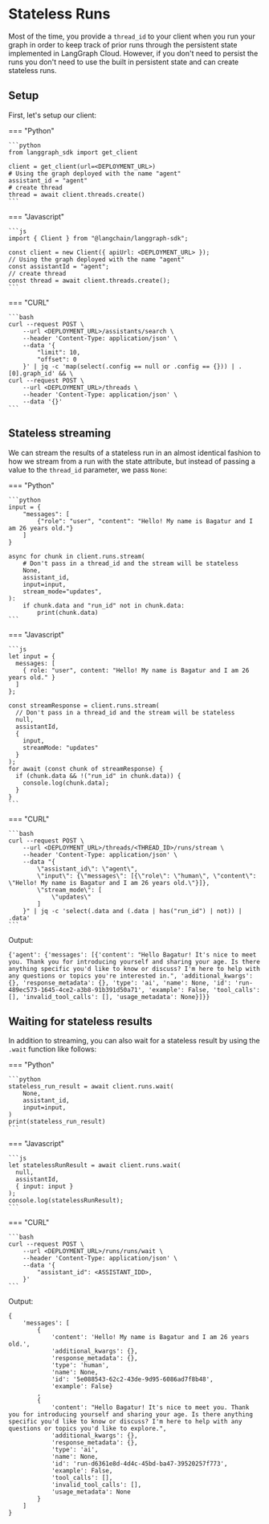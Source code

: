 # Stateless Runs

Most of the time, you provide a `thread_id` to your client when you run your graph in order to keep track of prior runs through the persistent state implemented in LangGraph Cloud. However, if you don't need to persist the runs you don't need to use the built in persistent state and can create stateless runs.

## Setup

First, let's setup our client:

=== "Python"

    ```python
    from langgraph_sdk import get_client

    client = get_client(url=<DEPLOYMENT_URL>)
    # Using the graph deployed with the name "agent"
    assistant_id = "agent"
    # create thread
    thread = await client.threads.create()
    ```

=== "Javascript"

    ```js
    import { Client } from "@langchain/langgraph-sdk";

    const client = new Client({ apiUrl: <DEPLOYMENT_URL> });
    // Using the graph deployed with the name "agent"
    const assistantId = "agent";
    // create thread
    const thread = await client.threads.create();
    ```

=== "CURL"

    ```bash
    curl --request POST \
        --url <DEPLOYMENT_URL>/assistants/search \
        --header 'Content-Type: application/json' \
        --data '{
            "limit": 10,
            "offset": 0
        }' | jq -c 'map(select(.config == null or .config == {})) | .[0].graph_id' && \
    curl --request POST \
        --url <DEPLOYMENT_URL>/threads \
        --header 'Content-Type: application/json' \
        --data '{}'
    ```

## Stateless streaming

We can stream the results of a stateless run in an almost identical fashion to how we stream from a run with the state attribute, but instead of passing a value to the `thread_id` parameter, we pass `None`:

=== "Python"

    ```python
    input = {
        "messages": [
            {"role": "user", "content": "Hello! My name is Bagatur and I am 26 years old."}
        ]
    }

    async for chunk in client.runs.stream(
        # Don't pass in a thread_id and the stream will be stateless
        None,
        assistant_id,
        input=input,
        stream_mode="updates",
    ):
        if chunk.data and "run_id" not in chunk.data:
            print(chunk.data)
    ```

=== "Javascript"

    ```js
    let input = {
      messages: [
        { role: "user", content: "Hello! My name is Bagatur and I am 26 years old." }
      ]
    };

    const streamResponse = client.runs.stream(
      // Don't pass in a thread_id and the stream will be stateless
      null,
      assistantId,
      {
        input,
        streamMode: "updates"
      }
    );
    for await (const chunk of streamResponse) {
      if (chunk.data && !("run_id" in chunk.data)) {
        console.log(chunk.data);
      }
    }
    ```

=== "CURL"

    ```bash
    curl --request POST \
        --url <DEPLOYMENT_URL>/threads/<THREAD_ID>/runs/stream \
        --header 'Content-Type: application/json' \
        --data "{
            \"assistant_id\": \"agent\",
            \"input\": {\"messages\": [{\"role\": \"human\", \"content\": \"Hello! My name is Bagatur and I am 26 years old.\"}]},
            \"stream_mode\": [
                \"updates\"
            ]
        }" | jq -c 'select(.data and (.data | has("run_id") | not)) | .data'
    ```

Output:

    {'agent': {'messages': [{'content': "Hello Bagatur! It's nice to meet you. Thank you for introducing yourself and sharing your age. Is there anything specific you'd like to know or discuss? I'm here to help with any questions or topics you're interested in.", 'additional_kwargs': {}, 'response_metadata': {}, 'type': 'ai', 'name': None, 'id': 'run-489ec573-1645-4ce2-a3b8-91b391d50a71', 'example': False, 'tool_calls': [], 'invalid_tool_calls': [], 'usage_metadata': None}]}}

## Waiting for stateless results

In addition to streaming, you can also wait for a stateless result by using the `.wait` function like follows:

=== "Python"

    ```python
    stateless_run_result = await client.runs.wait(
        None,
        assistant_id,
        input=input,
    )
    print(stateless_run_result)
    ```

=== "Javascript"

    ```js
    let statelessRunResult = await client.runs.wait(
      null,
      assistantId,
      { input: input }
    );
    console.log(statelessRunResult);
    ```

=== "CURL"

    ```bash
    curl --request POST \
        --url <DEPLOYMENT_URL>/runs/runs/wait \
        --header 'Content-Type: application/json' \
        --data '{
            "assistant_id": <ASSISTANT_IDD>,
        }'
    ```

Output:

    {
        'messages': [
            {
                'content': 'Hello! My name is Bagatur and I am 26 years old.',
                'additional_kwargs': {},
                'response_metadata': {},
                'type': 'human',
                'name': None,
                'id': '5e088543-62c2-43de-9d95-6086ad7f8b48',
                'example': False}
            ,
            {
                'content': "Hello Bagatur! It's nice to meet you. Thank you for introducing yourself and sharing your age. Is there anything specific you'd like to know or discuss? I'm here to help with any questions or topics you'd like to explore.",
                'additional_kwargs': {},
                'response_metadata': {},
                'type': 'ai',
                'name': None,
                'id': 'run-d6361e8d-4d4c-45bd-ba47-39520257f773',
                'example': False,
                'tool_calls': [],
                'invalid_tool_calls': [],
                'usage_metadata': None
            }
        ]
    }